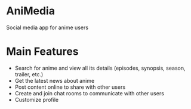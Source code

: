 # AniMedia
Social media app for anime users

# Main Features
* Search for anime and view all its details (episodes, synopsis, season, trailer, etc.)
* Get the latest news about anime
* Post content online to share with other users
* Create and join chat rooms to communicate with other users
* Customize profile
